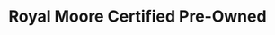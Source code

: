 ---
title: "Royal Moore Certified Pre-Owned"
url: /hillsboro/royal-moore-certified-pre-owned/
shop: Autohaus
---